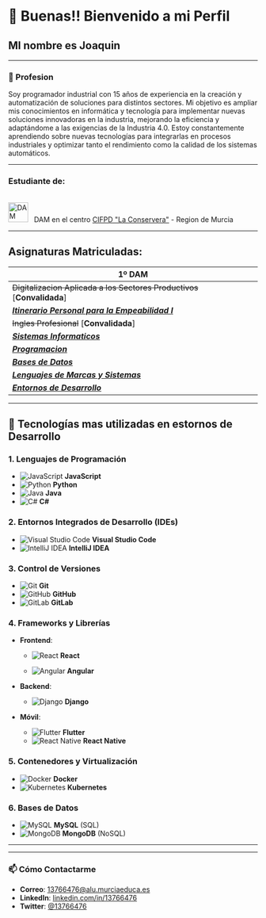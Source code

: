 # 👋 Buenas!! Bienvenido a mi Perfil
## MI nombre es Joaquin




---

### 🌟 Profesion
Soy programador industrial con 15 años de experiencia en la creación y automatización de soluciones para distintos sectores. Mi objetivo es ampliar mis conocimientos en informática y tecnología para implementar nuevas soluciones innovadoras en la industria, mejorando la eficiencia y adaptándome a las exigencias de la Industria 4.0. Estoy constantemente aprendiendo sobre nuevas tecnologías para integrarlas en procesos industriales y optimizar tanto el rendimiento como la calidad de los sistemas automáticos.

---
### Estudiante de: <p style="display: flex; align-items: center;">
<img src="https://fpeuroformac.com/wp-content/uploads/2022/11/DAM-DESARROLLO-APLICACIONES-MULTIPLATAFORMA.png" alt="DAM" width="40" height="40" style="margin-right: 8px;"> DAM en el centro [CIFPD "La Conservera"](http://www.fplaconservera.es/) - Region de Murcia

---

## Asignaturas Matriculadas:

| 1º DAM |
| ------------- |
| ~~Digitalizacion Aplicada a los Sectores Productivos~~ [**Convalidada**]   |
| [***Itinerario Personal para la Empeabilidad I***](https://www.algoritmosalvaje.com/asignaturas-primero-dam-daw/#Formacion_y_Orientacion_Laboral)     |
| ~~Ingles Profesional~~ [**Convalidada**]    |
| [***Sistemas Informaticos***](https://www.algoritmosalvaje.com/asignaturas-primero-dam-daw/#Sistemas_informaticos) |
| [***Programacion***](https://www.algoritmosalvaje.com/asignaturas-primero-dam-daw/#Programacion)  |
| [***Bases de Datos***](https://www.algoritmosalvaje.com/asignaturas-primero-dam-daw/#Bases_de_Datos)  |
| [***Lenguajes de Marcas y Sistemas***](https://www.algoritmosalvaje.com/asignaturas-primero-dam-daw/#Lenguajes_de_marcas_y_sistemas_de_gestion_de_informacion)  |
| [***Entornos de Desarrollo***](https://www.algoritmosalvaje.com/asignaturas-primero-dam-daw/#Entornos_de_desarrollo) |

---

## 🔧 Tecnologías mas utilizadas en estornos de Desarrollo

### 1. Lenguajes de Programación
- ![JavaScript](https://img.icons8.com/color/20/000000/javascript.png) **JavaScript**
- ![Python](https://img.icons8.com/color/20/000000/python.png) **Python**
- ![Java](https://img.icons8.com/color/20/000000/java-coffee-cup-logo.png) **Java**
- ![C#](https://img.icons8.com/color/20/000000/c-sharp-logo.png) **C#**

### 2. Entornos Integrados de Desarrollo (IDEs)
- ![Visual Studio Code](https://img.icons8.com/color/20/000000/visual-studio-code-2019.png) **Visual Studio Code**
- ![IntelliJ IDEA](https://img.icons8.com/color/20/000000/intellij-idea.png) **IntelliJ IDEA**

### 3. Control de Versiones
- ![Git](https://img.icons8.com/color/20/000000/git.png) **Git**
- ![GitHub](https://img.icons8.com/material-outlined/20/000000/github.png) **GitHub**
- ![GitLab](https://img.icons8.com/color/20/000000/gitlab.png) **GitLab**

### 4. Frameworks y Librerías

   
   - **Frontend**:

   
     - ![React](https://img.icons8.com/color/20/000000/react-native.png) **React**
     
     - ![Angular](https://img.icons8.com/color/20/000000/angularjs.png) **Angular**
   - **Backend**:

  
     - ![Django](https://img.icons8.com/color/20/000000/django.png) **Django**

   
   - **Móvil**:

  
     - ![Flutter](https://img.icons8.com/color/20/000000/flutter.png) **Flutter**
     - ![React Native](https://img.icons8.com/color/20/000000/react-native.png) **React Native**


### 5. Contenedores y Virtualización
- ![Docker](https://img.icons8.com/color/20/000000/docker.png) **Docker**
- ![Kubernetes](https://img.icons8.com/color/20/000000/kubernetes.png) **Kubernetes**

### 6. Bases de Datos
- ![MySQL](https://img.icons8.com/ios-filled/20/000000/mysql-logo.png) **MySQL** (SQL)
- ![MongoDB](https://img.icons8.com/color/20/000000/mongodb.png) **MongoDB** (NoSQL)






---



---

### 📫 Cómo Contactarme

- **Correo**: 13766476@alu.murciaeduca.es
- **LinkedIn**: [linkedin.com/in/13766476](https://linkedin.com/in/13766476)
- **Twitter**: [@13766476](https://twitter.com/13766476)
